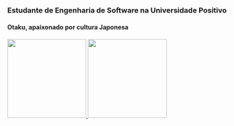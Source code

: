 ## <h3>Estudante de Engenharia de Software na Universidade Positivo</h3>
<h4>Otaku, apaixonado por cultura Japonesa</h4>
<div>
  <a href="https://github.com/GustavoGogola91">
  <img height="180em" src="https://github-readme-stats.vercel.app/api?username=GustavoGogola91&show_icons=true&theme=dracula&include_all_commits=true&count_private=true"/>
  <img height="180em" src="https://github-readme-stats.vercel.app/api/top-langs?username=GustavoGogola91&layout=compact&langs_count=7&theme=dracula"/>
</div>
